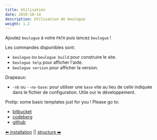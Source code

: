 ```yaml
---
title: Utilisation
date: 2019-10-14
description: Utilisation de beulogue
weight: 1.2
---
```


Ajoutez `beulogue` à votre `PATH` puis lancez `beulogue` !

Les commandes disponibles sont:

- `beulogue` ou `beulogue build` pour construire le site.
- `beulogue help` pour afficher l'aide.
- `beulogue version` pour afficher la version.

Drapeaux:

- `-nb` ou `--no-base`: pour utiliser une `base` vite au lieu de celle indiquée dans le fichier de configuration. Utile our le développement.

Protip: some basic templates just for you ! Please go to:

- [bitbucket](https://bitbucket.org/siegfriedehret/beulogue-templates/)
- [codeberg](https://codeberg.org/SiegfriedEhret/beulogue-templates/)
- [github](https://github.com/SiegfriedEhret/beulogue-templates/)

[⬅️ installation](/fr/usage/install.html) || [structure ➡️](/fr/usage/structure.html)